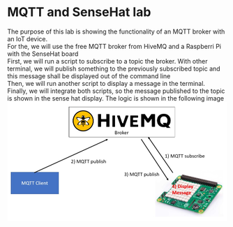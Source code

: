 # MQTT and SenseHat lab

The purpose of this lab is showing the functionality of an MQTT broker with an IoT device. <br/>
For the, we will use the free MQTT broker from HiveMQ and a Raspberri Pi with the SenseHat board<br/>
First, we will run a script to subscribe to a topic the broker. With other terminal, we will publish something to the previously subscribed topic and this message shall be displayed out of the command line <br/>
Then, we will run another script to display a message in the terminal.<br/>
Finally, we will integrate both scripts, so the message published to the topic is shown in the sense hat display. The logic is shown in the following image<br/>
![Lab diagram](images/MQTT_1.jpg "Header Image")

